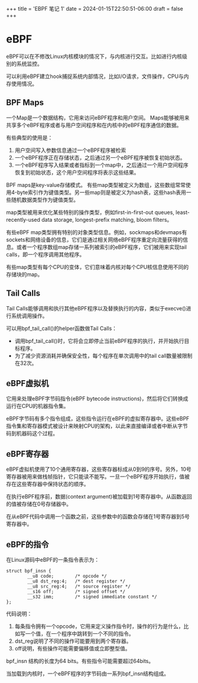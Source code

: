 +++
title = 'EBPF 笔记 1'
date = 2024-01-15T22:50:51-06:00
draft = false
+++

# eBPF

eBPF可以在不修改Linux内核模块的情况下，与内核进行交互。比如进行内核级别的系统监控。

可以利用eBPF建立hook捕捉系统内部情况，比如I/O请求，文件操作，CPU与内存使用情况。

## BPF Maps
一个Map是一个数据结构，它用来访问eBPF程序和用户空间。
Maps能够被用来共享多个eBPF程序或者与用户空间程序和在内核中的eBPF程序通信的数据。

有些典型的使用是：

1. 用户空间写入参数信息通过一个eBPF程序被检索
2. 一个eBPF程序正在存储状态，之后通过另一个eBPF程序被恢复初始状态。
3. 一个eBPF程序写入结果或者指标到一个map中，之后通过一个用户空间程序恢复到初始状态，这个用户空间程序将表示这些结果。

BPF maps是key-value存储模式。
有些map类型被定义为数组，这些数组常常使用4-byte索引作为键值类型。另一些map则是被定义为hash表，这些hash表用一些随机数据类型作为键值类型。

map类型被用来优化某些特别的操作类型，例如first-in-first-out queues, least-recently-used data storage, longest-prefix matching, bloom filters。

有些eBPF map类型拥有特别的对象类型信息。例如，sockmaps和devmaps有sockets和网络设备的信息，它们是通过相关网络eBPF程序重定向流量获得的信息。或者一个程序数组map存储一系列被索引的eBPF程序，它们被用来实现tail calls，即一个程序调用其他程序。

有些map类型有每个CPU的变体，它们意味着内核对每个CPU核信息使用不同的存储块的map。

## Tail Calls
Tail Calls能够调用和执行其他eBPF程序以及替换执行的内容，类似于execve()进行系统调用操作。

可以用bpf_tail_call()的helper函数做Tail Calls：

- 调用bpf_tail_call()时，它将会立即停止当前eBPF程序的执行，并开始执行目标程序。
- 为了减少资源消耗并确保安全性，每个程序在单次调用中的tail call数量被限制在32次。

## eBPF虚拟机
它用来处理eBPF字节码指令(eBPF bytecode instructions)，然后将它们转换成运行在CPU的机器指令集。

eBPF字节码有多个指令组成，这些指令运行在eBPF的虚拟寄存器中。这些eBPF指令集和寄存器模式被设计来映射CPU的架构，以此来直接编译或者中断从字节码到机器码这个过程。

## eBPF寄存器
eBPF虚拟机使用了10个通用寄存器，这些寄存器标成从0到9的序号。另外，10号寄存器被用来做栈帧指针，它只能读不能写。一旦一个eBPF程序开始执行，值被存在这些寄存器中保持状态的顺序。

在执行eBPF程序前，数据(context argument)被加载到1号寄存器中。从函数返回的值被存储在0号存储器中。

在从eBPF代码中调用一个函数之前，这些参数中的函数会存储在1号寄存器到5号寄存器中。

## eBPF的指令
在Linux源码中eBPF的一条指令表示为：  

```
struct bpf_insn {
		__u8 code;        /* opcode */
		__u8 dst_reg:4;   /* dest register */
		__u8 src_reg:4;   /* source register */
		__s16 off;        /* signed offset */
		__s32 imm;        /* signed immediate constant */
};
```

代码说明：

1. 每条指令拥有一个opcode，它用来定义操作指令时，操作的行为是什么，比如写一个值，在一个程序中跳转到一个不同的指令。
2. dst_reg说明了不同的操作可能要用到两个寄存器。
3. off说明，有些操作可能需要偏移值或立即整型值。

bpf_insn 结构的长度为64 bits。有些指令可能需要超过64bits。

当加载到内核时，一个eBPF程序的字节码由一系列bpf_insn结构组成。